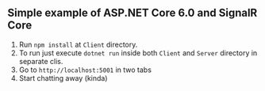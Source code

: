 ## Simple example of ASP.NET Core 6.0 and SignalR Core

1. Run `npm install` at `Client` directory.
2. To run just execute `dotnet run` inside both `Client` and `Server` directory in separate clis.
3. Go to `http://localhost:5001` in two tabs
4. Start chatting away (kinda)
